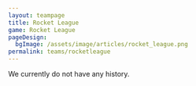 ```yaml
---
layout: teampage
title: Rocket League
game: Rocket League
pageDesign:
  bgImage: /assets/image/articles/rocket_league.png
permalink: teams/rocketleague
---
```

We currently do not have any history.
